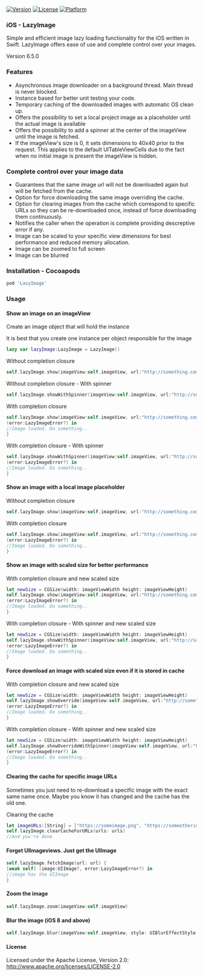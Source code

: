 [![Version](https://img.shields.io/cocoapods/v/LazyImage.svg?style=flat)](https://cocoapods.org/pods/LazyImage)
[![License](https://img.shields.io/cocoapods/l/LazyImage.svg?style=flat)](https://cocoapods.org/pods/LazyImage)
[![Platform](https://img.shields.io/cocoapods/p/LazyImage.svg?style=flat)](https://cocoapods.org/pods/LazyImage)


### iOS - LazyImage
Simple and efficient image lazy loading functionality for the iOS written in Swift.
LazyImage offers ease of use and complete control over your images.

Version 6.5.0


### Features
* Asynchronous image downloader on a background thread. Main thread is never blocked.
* Instance based for better unit testing your code.
* Temporary caching of the downloaded images with automatic OS clean up.
* Offers the possibility to set a local project image as a placeholder until the actual image is available
* Offers the possibility to add a spinner at the center of the imageView until the image is fetched.
* If the imageView's size is 0, it sets dimensions to 40x40 prior to the request. This applies to the default UITableViewCells due to the fact when no initial image is present the imageView is hidden.

### Complete control over your image data
* Guarantees that the same image url will not be downloaded again but will be fetched from the cache.
* Option for force downloading the same image overriding the cache.
* Option for clearing images from the cache which correspond to specific URLs so they can be re-downloaded once,
instead of force downloading them continuously.
* Notifies the caller when the operation is complete providing descreptive error if any.
* Image can be scaled to your specific view dimensions for best performance and reduced memory allocation.
* Image can be zoomed to full screen
* Image can be blurred



### Installation - Cocoapods
```ruby
pod 'LazyImage'
```


### Usage

#### Show an image on an imageView

Create an image object that will hold the instance

It is best that you create one instance per object responsible for the image
```swift
lazy var lazyImage:LazyImage = LazyImage()
```

Without completion closure
```swift
self.lazyImage.show(imageView:self.imageView, url:"http://something.com/someimage.png")
```

Without completion closure - With spinner
```swift
self.lazyImage.showWithSpinner(imageView:self.imageView, url:"http://something.com/someimage.png")
```

With completion closure
```swift
self.lazyImage.show(imageView:self.imageView, url:"http://something.com/someimage.png") {
(error:LazyImageError?) in
//Image loaded. Do something..
}
```

With completion closure - With spinner
```swift
self.lazyImage.showWithSpinner(imageView:self.imageView, url:"http://something.com/someimage.png") {
(error:LazyImageError?) in
//Image loaded. Do something..
}
```


#### Show an image with a local image placeholder

Without completion closure
```swift
self.lazyImage.show(imageView:self.imageView, url:"http://something.com/someimage.png", defaultImage:"someLocalImageName")
```

With completion closure
```swift
self.lazyImage.show(imageView:self.imageView, url:"http://something.com/someimage.png", defaultImage:"someLocalImageName") {
(error:LazyImageError?) in
//Image loaded. Do something..
}
```


#### Show an image with scaled size for better performance

With completion closure and new scaled size
```swift
let newSize = CGSize(width: imageViewWidth height: imageViewHeight)
self.lazyImage.show(imageView:self.imageView, url:"http://something.com/someimage.png", size:newSize) {
(error:LazyImageError?) in
//Image loaded. Do something..
}
```

With completion closure - With spinner and new scaled size
```swift
let newSize = CGSize(width: imageViewWidth height: imageViewHeight)
self.lazyImage.showWithSpinner(imageView:self.imageView, url:"http://something.com/someimage.png", size:newSize) {
(error:LazyImageError?) in
//Image loaded. Do something..
}
```


#### Force download an image with scaled size even if it is stored in cache

With completion closure and new scaled size
```swift
let newSize = CGSize(width: imageViewWidth height: imageViewHeight)
self.lazyImage.showOverride(imageView:self.imageView, url:"http://something.com/someimage.png", size:newSize) {
(error:LazyImageError?) in
//Image loaded. Do something..
}
```

With completion closure - With spinner and new scaled size
```swift
let newSize = CGSize(width: imageViewWidth height: imageViewHeight)
self.lazyImage.showOverrideWithSpinner(imageView:self.imageView, url:"http://something.com/someimage.png", size:newSize) {
(error:LazyImageError?) in
//Image loaded. Do something..
}
```


#### Clearing the cache for specific image URLs

Sometimes you just need to re-download a specific image with the exact same name once.
Maybe you know it has changed and the cache has the old one.

Clearing the cache
```swift
let imageURLs:[String] = ["https://someimage.png", "https://someotherimage.png"]
self.lazyImage.clearCacheForURLs(urls: urls)
//And you're done
```

#### Forget UIImageviews. Just get the UIImage

```swift
self.lazyImage.fetchImage(url: url) {
[weak self] (image:UIImage?, error:LazyImageError?) in
//image has the UIImage
}
```


#### Zoom the image
```swift
self.lazyImage.zoom(imageView:self.imageView)
```

#### Blur the image (iOS 8 and above)
```swift
self.lazyImage.blur(imageView:self.imageView, style: UIBlurEffectStyle.Light)
```
#### License
Licensed under the Apache License, Version 2.0: http://www.apache.org/licenses/LICENSE-2.0
